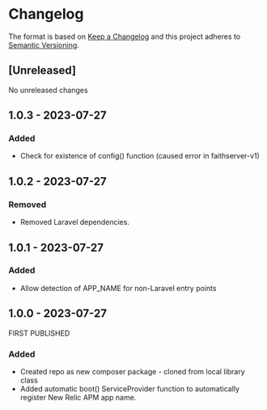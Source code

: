# Changelog

The format is based on [Keep a Changelog](http://keepachangelog.com/en/1.0.0/)
and this project adheres to [Semantic Versioning](http://semver.org/spec/v2.0.0.html).

## [Unreleased]

No unreleased changes

## 1.0.3 - 2023-07-27

### Added

* Check for existence of config() function (caused error in faithserver-v1)

## 1.0.2 - 2023-07-27

### Removed

* Removed Laravel dependencies.

## 1.0.1 - 2023-07-27

### Added

* Allow detection of APP_NAME for non-Laravel entry points

## 1.0.0 - 2023-07-27

FIRST PUBLISHED

### Added

* Created repo as new composer package - cloned from local library class
* Added automatic boot() ServiceProvider function to automatically register New Relic APM app name.
